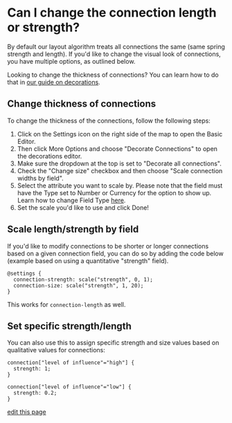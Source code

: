 # Can I change the connection length or strength?

By default our layout algorithm treats all connections the same (same spring strength and length). If you'd like to change the visual look of connections, you have multiple options, as outlined below. 

<p class="alert alert-info">
Looking to change the thickness of connections? You can learn how to do that in <a class="alert-link" href="/guides/decorate.html#refine-your-decorations">our guide on decorations</a>.
</p>

## Change thickness of connections

To change the thickness of the connections, follow the following steps:

1. Click on the Settings icon <i class="fa fa-sliders">  </i> on the right side of the map to open the Basic Editor. 
2. Then click More Options and choose "Decorate Connections" to open the decorations editor.
3. Make sure the dropdown at the top is set to "Decorate all connections".
4. Check the "Change size" checkbox and then choose "Scale connection widths by field". 
5. Select the attribute you want to scale by. Please note that the field must have the Type set to Number or Currency for the option to show up. Learn how to change Field Type [here](https://docs.kumu.io/guides/fields.html#customize-a-field).
6. Set the scale you'd like to use and click Done!  

## Scale length/strength by field

If you'd like to modify connections to be shorter or longer connections based on a given connection field, you can do so by adding the code below (example based on using a quantitative "strength" field).

```
@settings {
  connection-strength: scale("strength", 0, 1);
  connection-size: scale("strength", 1, 20);
}
```

This works for `connection-length` as well.

## Set specific strength/length

You can also use this to assign specific strength and size values based on qualitative values for connections:

```
connection["level of influence"="high"] {
  strength: 1;
}

connection["level of influence"="low"] {
  strength: 0.2;
}

```

<span class="edit-link"><a href="https://github.com/kumu/docs/blob/master/faq/how-to-change-length-of-connections.md" target="_blank"><i class="fa fa-github"></i> edit this page</a></span>
